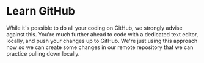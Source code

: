 # Learn GitHub

While it's possible to do all your coding on GitHub, we strongly advise against this. You're much further ahead to code with a dedicated text editor, locally, and push your changes up to GitHub. We're just using this approach now so we can create some changes in our remote repository that we can practice pulling down locally.
